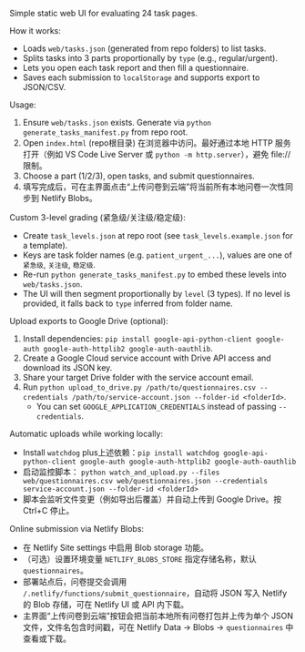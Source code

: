 Simple static web UI for evaluating 24 task pages.

How it works:

- Loads `web/tasks.json` (generated from repo folders) to list tasks.
- Splits tasks into 3 parts proportionally by `type` (e.g., regular/urgent).
- Lets you open each task report and then fill a questionnaire.
- Saves each submission to `localStorage` and supports export to JSON/CSV.

Usage:

1) Ensure `web/tasks.json` exists. Generate via `python generate_tasks_manifest.py` from repo root.
2) Open `index.html` (repo根目录) 在浏览器中访问。最好通过本地 HTTP 服务打开（例如 VS Code Live Server 或 `python -m http.server`），避免 file:// 限制。
3) Choose a part (1/2/3), open tasks, and submit questionnaires.
4) 填写完成后，可在主界面点击“上传问卷到云端”将当前所有本地问卷一次性同步到 Netlify Blobs。

Custom 3-level grading (紧急级/关注级/稳定级):

- Create `task_levels.json` at repo root (see `task_levels.example.json` for a template).
- Keys are task folder names (e.g. `patient_urgent_...`), values are one of `紧急级`, `关注级`, `稳定级`.
- Re-run `python generate_tasks_manifest.py` to embed these levels into `web/tasks.json`.
- The UI will then segment proportionally by `level` (3 types). If no level is provided, it falls back to `type` inferred from folder name.

Upload exports to Google Drive (optional):

1) Install dependencies: `pip install google-api-python-client google-auth google-auth-httplib2 google-auth-oauthlib`.
2) Create a Google Cloud service account with Drive API access and download its JSON key.
3) Share your target Drive folder with the service account email.
4) Run `python upload_to_drive.py /path/to/questionnaires.csv --credentials /path/to/service-account.json --folder-id <folderId>`.
   - You can set `GOOGLE_APPLICATION_CREDENTIALS` instead of passing `--credentials`.

Automatic uploads while working locally:

- Install `watchdog` plus上述依赖：`pip install watchdog google-api-python-client google-auth google-auth-httplib2 google-auth-oauthlib`
- 启动监控脚本：
  `python watch_and_upload.py --files web/questionnaires.csv web/questionnaires.json --credentials service-account.json --folder-id <folderId>`
- 脚本会监听文件变更（例如导出后覆盖）并自动上传到 Google Drive。按 Ctrl+C 停止。

Online submission via Netlify Blobs:

- 在 Netlify Site settings 中启用 Blob storage 功能。
- （可选）设置环境变量 `NETLIFY_BLOBS_STORE` 指定存储名称，默认 `questionnaires`。
- 部署站点后，问卷提交会调用 `/.netlify/functions/submit_questionnaire`，自动将 JSON 写入 Netlify 的 Blob 存储，可在 Netlify UI 或 API 内下载。
- 主界面“上传问卷到云端”按钮会把当前本地所有问卷打包并上传为单个 JSON 文件，文件名包含时间戳，可在 Netlify Data → Blobs → `questionnaires` 中查看或下载。
